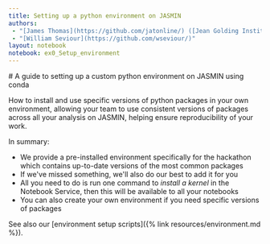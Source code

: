 ```yaml
---
title: Setting up a python environment on JASMIN
authors:
 - "[James Thomas](https://github.com/jatonline/) ([Jean Golding Institute](https://www.bristol.ac.uk/golding/))"
 - "[William Seviour](https://github.com/wseviour/)"
layout: notebook
notebook: ex0_Setup_environment
---
```


<div class="lead" markdown="1">
# A guide to setting up a custom python environment on JASMIN using conda

How to install and use specific versions of python packages in your own
environment, allowing your team to use consistent versions of packages across
all your analysis on JASMIN, helping ensure reproducibility of your work.

In summary:
* We provide a pre-installed environment specifically for the hackathon which
  contains up-to-date versions of the most common packages
* If we've missed something, we'll also do our best to add it for you
* All you need to do is run one command to *install a kernel* in the Notebook
  Service, then this will be available to all your notebooks
* You can also create your own environment if you need specific versions of
  packages

See also our [environment setup scripts]({% link resources/environment.md %}).
</div>

